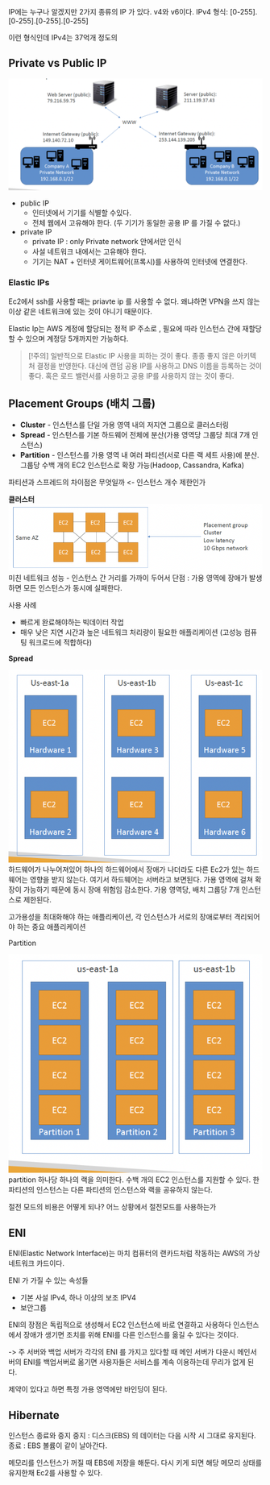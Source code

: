IP에는 누구나 알겠지만 2가지 종류의 IP 가 있다. v4와 v6이다. 
IPv4 형식: [0-255].[0-255].[0-255].[0-255]

이런 형식인데
IPv4는 37억개 정도의 

## Private vs Public IP
![사진1](./img/ec2a1.png)

- public IP 
	- 인터넷에서 기기를 식별할 수있다. 
	- 전체 웹에서 고유해야 한다. (두 기기가 동일한 공용 IP 를 가질 수 없다.)
- private IP 
	- private IP : only Private network 안에서만 인식
	- 사설 네트워크 내에서는 고유해야 한다. 
	- 기기는 NAT + 인터넷 게이트웨어(프록시)를 사용하여 인터넷에 연결한다. 

### Elastic IPs 
Ec2에서 ssh를 사용할 때는 priavte ip 를 사용할 수 없다. 왜냐하면 VPN을 쓰지 않는 이상 같은 네트워크에 있는 것이 아니기 때문이다. 

Elastic Ip는 AWS 계정에 할당되는 정적 IP 주소로 , 필요에 따라 인스턴스 간에 재할당 할 수 있으며 계정당 5개까지만 가능하다. 

>[!주의]
>일반적으로 Elastic IP 사용을 피하는 것이 좋다. 
>종종 좋지 않은 아키텍처 결정을 반영한다. 대신에 랜덤 공용 IP를 사용하고 DNS 이름을 등록하는 것이 좋다. 혹은 로드 밸런서를 사용하고 공용 IP를 사용하지 않는 것이 좋다.

## Placement Groups (배치 그룹)

- **Cluster** - 인스턴스를 단일 가용 영역 내의 저지연 그룹으로 클러스터링
- **Spread** - 인스턴스를 기본 하드웨어 전체에 분산(가용 영역당 그룹당 최대 7개 인스턴스)
- **Partition** - 인스턴스를 가용 영역 내 여러 파티션(서로 다른 랙 세트 사용)에 분산. 그룹당 수백 개의 EC2 인스턴스로 확장 가능(Hadoop, Cassandra, Kafka)


파티션과 스프레드의 차이점은 무엇일까 <- 인스턴스 개수 제한인가

**클러스터**
![사진1](./img/ec2a2.png)
미친 네트워크 성능 - 인스턴스 간 거리를 가까이 두어서 
단점 : 가용 영역에 장애가 발생하면 모든 인스턴스가 동시에 실패한다. 

사용 사례
- 빠르게 완료해야하는 빅데이터 작업
- 매우 낮은 지연 시간과 높은 네트워크 처리량이 필요한 애플리케이션 (고성능 컴퓨팅 워크로드에 적합하다)

**Spread**

![사진1](./img/ec2a3.png)
하드웨어가 나누어져있어 하나의 하드웨어에서 장애가 나더라도 다른 Ec2가 있는 하드웨어는 영향을 받지 않는다. 
여기서 하드웨어는 서버라고 보면된다. 
가용 영역에 걸쳐 확장이 가능하기 때문에 동시 장애 위험임 감소한다. 
가용 영역당, 배치 그룹당 7개 인스턴스로 제한된다. 

고가용성을 최대화해야 하는 애플리케이션, 각 인스턴스가 서로의 장애로부터 격리되어야 하는 중요 애플리케이션

Partition

![사진1](./img/ec2a4.png)
partition 하나당 하나의 랙을 의미한다. 
수백 개의 EC2 인스턴스를 지원할 수 있다. 한 파티션의 인스턴스는 다른 파티션의 인스턴스와 랙을 공유하지 않는다.



절전 모드의 비용은 어떻게 되나? 어느 상황에서 절전모드를 사용하는가


## ENI
ENI(Elastic Network Interface)는 마치 컴퓨터의 랜카드처럼 작동하는 AWS의 가상 네트워크 카드이다.

ENI 가 가질 수 있는 속성들 
- 기본 사설 IPv4, 하나 이상의 보조 IPV4
- 보안그룹

ENI의 장점은 독립적으로 생성해서 EC2 인스턴스에 바로 연결하고 사용하다 인스턴스에서 장애가 생기면 조치를 위해 ENI를 다른 인스턴스를 옮길 수 있다는 것이다. 

-> 주 서버와 백업 서버가 각각의 ENI 를 가지고 있다할 때 메인 서버가 다운시 메인서버의 ENI를 백업서버로 옮기면 사용자들은 서비스를 계속 이용하는데 무리가 없게 된다. 


제약이 있다고 하면 특정 가용 영역에만 바인딩이 된다.


## Hibernate 

인스턴스 종료와 중지
중지 : 디스크(EBS) 의 데이터는 다음 시작 시 그대로 유지된다. 
종료 : EBS 볼륨이 같이 날아간다. 

메모리를 인스턴스가 꺼질 때 EBS에 저장을 해둔다. 다시 키게 되면 해당 메모리 상태를 유지한채 Ec2를 사용할 수 있다. 

